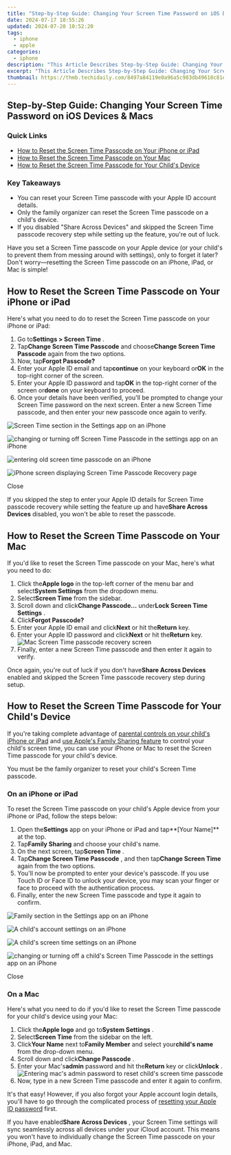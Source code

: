 ```yaml
---
title: "Step-by-Step Guide: Changing Your Screen Time Password on iOS Devices & Macs"
date: 2024-07-17 18:55:26
updated: 2024-07-20 10:52:20
tags:
  - iphone
  - apple
categories:
  - iphone
description: "This Article Describes Step-by-Step Guide: Changing Your Screen Time Password on iOS Devices & Macs"
excerpt: "This Article Describes Step-by-Step Guide: Changing Your Screen Time Password on iOS Devices & Macs"
thumbnail: https://thmb.techidaily.com/8497a84119e0a96a5c983db49610c81e2418d1546f465ac4877a5dbfe4aa35e7.JPG
---
```


## Step-by-Step Guide: Changing Your Screen Time Password on iOS Devices & Macs

### Quick Links

* [How to Reset the Screen Time Passcode on Your iPhone or iPad](https://www.makeuseof.com/how-to-reset-screen-time-passcode-iphone-ipad-mac/#how-to-reset-the-screen-time-passcode-on-your-iphone-or-ipad)
* [How to Reset the Screen Time Passcode on Your Mac](https://www.makeuseof.com/how-to-reset-screen-time-passcode-iphone-ipad-mac/#how-to-reset-the-screen-time-passcode-on-your-mac)
* [How to Reset the Screen Time Passcode for Your Child's Device](https://www.makeuseof.com/how-to-reset-screen-time-passcode-iphone-ipad-mac/#how-to-reset-the-screen-time-passcode-for-your-child-39-s-device)

### Key Takeaways

* You can reset your Screen Time passcode with your Apple ID account details.
* Only the family organizer can reset the Screen Time passcode on a child's device.
* If you disabled "Share Across Devices" and skipped the Screen Time passcode recovery step while setting up the feature, you're out of luck.

 Have you set a Screen Time passcode on your Apple device (or your child's to prevent them from messing around with settings), only to forget it later? Don't worry—resetting the Screen Time passcode on an iPhone, iPad, or Mac is simple!

## How to Reset the Screen Time Passcode on Your iPhone or iPad

 Here's what you need to do to reset the Screen Time passcode on your iPhone or iPad:

1. Go to**Settings > Screen Time** .
2. Tap**Change Screen Time Passcode** and choose**Change Screen Time Passcode** again from the two options.
3. Now, tap**Forgot Passcode?**
4. Enter your Apple ID email and tap**continue** on your keyboard or**OK** in the top-right corner of the screen.
5. Enter your Apple ID password and tap**OK** in the top-right corner of the screen or**done** on your keyboard to proceed.
6. Once your details have been verified, you'll be prompted to change your Screen Time password on the next screen. Enter a new Screen Time passcode, and then enter your new passcode once again to verify.

![Screen Time section in the Settings app on an iPhone](https://static1.makeuseofimages.com/wordpress/wp-content/uploads/2024/01/screen-time-section-in-the-settings-app-on-an-iphone.PNG)

![changing or turning off Screen Time Passcode in the settings app on an iPhone](https://static1.makeuseofimages.com/wordpress/wp-content/uploads/2024/01/changing-or-turning-off-screen-time-passcode-in-the-settings-app-on-an-iphone.PNG)

![entering old screen time passcode on an iPhone](https://static1.makeuseofimages.com/wordpress/wp-content/uploads/2024/01/entering-old-screen-time-passcode-on-an-iphone.PNG)

![iPhone screen displaying Screen Time Passcode Recovery page](https://static1.makeuseofimages.com/wordpress/wp-content/uploads/2024/01/iphone-screen-displaying-screen-time-passcode-recovery-page.PNG)

Close

 If you skipped the step to enter your Apple ID details for Screen Time passcode recovery while setting the feature up and have**Share Across Devices** disabled, you won't be able to reset the passcode.

## How to Reset the Screen Time Passcode on Your Mac

 If you'd like to reset the Screen Time passcode on your Mac, here's what you need to do:

1. Click the**Apple logo** in the top-left corner of the menu bar and select**System Settings** from the dropdown menu.
2. Select**Screen Time** from the sidebar.
3. Scroll down and click**Change Passcode...** under**Lock Screen Time Settings** .
4. Click**Forgot Passcode?**
5. Enter your Apple ID email and click**Next** or hit the**Return** key.
6. Enter your Apple ID password and click**Next** or hit the**Return** key.  
![Mac Screen Time passcode recovery screen](https://static1.makeuseofimages.com/wordpress/wp-content/uploads/2024/01/mac-screen-time-passcoderecovery-screen.png)
7. Finally, enter a new Screen Time passcode and then enter it again to verify.

 Once again, you're out of luck if you don't have**Share Across Devices** enabled and skipped the Screen Time passcode recovery step during setup.

## How to Reset the Screen Time Passcode for Your Child's Device

 If you're taking complete advantage of [parental controls on your child's iPhone or iPad](https://www.makeuseof.com/parental-controls-iphone-ipad/) and [use Apple's Family Sharing feature](https://www.makeuseof.com/tag/set-family-sharing-share-apps-music-itunes-purchases/) to control your child's screen time, you can use your iPhone or Mac to reset the Screen Time passcode for your child's device.

 You must be the family organizer to reset your child's Screen Time passcode.

### On an iPhone or iPad

 To reset the Screen Time passcode on your child's Apple device from your iPhone or iPad, follow the steps below:

1. Open the**Settings** app on your iPhone or iPad and tap**\[Your Name\]** at the top.
2. Tap**Family Sharing** and choose your child's name.
3. On the next screen, tap**Screen Time** .
4. Tap**Change Screen Time Passcode** , and then tap**Change Screen Time** again from the two options.
5. You'll now be prompted to enter your device's passcode. If you use Touch ID or Face ID to unlock your device, you may scan your finger or face to proceed with the authentication process.
6. Finally, enter the new Screen Time passcode and type it again to confirm.

![Family section in the Settings app on an iPhone](https://static1.makeuseofimages.com/wordpress/wp-content/uploads/2024/01/family-section-in-the-settings-app-on-an-iphone.PNG)

![A child's account settings on an iPhone](https://static1.makeuseofimages.com/wordpress/wp-content/uploads/2024/01/a-child-s-account-settings-on-an-iphone.PNG)

![A child's screen time settings on an iPhone](https://static1.makeuseofimages.com/wordpress/wp-content/uploads/2024/01/a-child-s-screen-time-settings-on-an-iphone.PNG)

![changing or turning off a child's Screen Time Passcode in the settings app on an iPhone](https://static1.makeuseofimages.com/wordpress/wp-content/uploads/2024/01/changing-or-turning-off-a-child-s-screen-time-passcode-in-the-settings-app-on-an-iphone.PNG)

Close

### On a Mac

 Here's what you need to do if you'd like to reset the Screen Time passcode for your child's device using your Mac:

1. Click the**Apple logo** and go to**System Settings** .
2. Select**Screen Time** from the sidebar on the left.
3. Click**Your Name** next to**Family Member** and select your**child's name** from the drop-down menu.
4. Scroll down and click**Change Passcode** .
5. Enter your Mac's**admin** password and hit the**Return** key or click**Unlock** .  
![Entering mac's admin password to reset child's screen time passcode](https://static1.makeuseofimages.com/wordpress/wp-content/uploads/2024/01/entering-mac-s-admin-password-to-reset-child-s-screen-time-passcode.PNG)
6. Now, type in a new Screen Time passcode and enter it again to confirm.

 It's that easy! However, if you also forgot your Apple account login details, you'll have to go through the complicated process of [resetting your Apple ID password](https://www.makeuseof.com/tag/forgot-apple-id-icloud-password/) first.

 If you have enabled**Share Across Devices** , your Screen Time settings will sync seamlessly across all devices under your iCloud account. This means you won't have to individually change the Screen Time passcode on your iPhone, iPad, and Mac.

<ins class="adsbygoogle"
     style="display:block"
     data-ad-format="autorelaxed"
     data-ad-client="ca-pub-7571918770474297"
     data-ad-slot="1223367746"></ins>



<ins class="adsbygoogle"
     style="display:block"
     data-ad-client="ca-pub-7571918770474297"
     data-ad-slot="8358498916"
     data-ad-format="auto"
     data-full-width-responsive="true"></ins>
